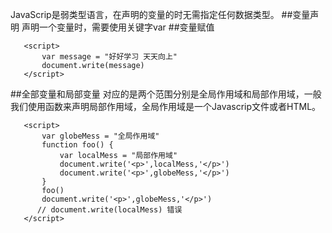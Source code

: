 JavaScrip是弱类型语言，在声明的变量的时无需指定任何数据类型。
##变量声明
声明一个变量时，需要使用关键字var
##变量赋值
```
   <script>
       var message = "好好学习 天天向上"
       document.write(message)
   </script>
```
##全部变量和局部变量
对应的是两个范围分别是全局作用域和局部作用域，一般我们使用函数来声明局部作用域，全局作用域是一个Javascrip文件或者HTML。
```
   <script>
       var globeMess = "全局作用域"
       function foo() {
           var localMess = "局部作用域"
           document.write('<p>',localMess,'</p>')
           document.write('<p>',globeMess,'</p>')
       }
       foo()
       document.write('<p>',globeMess,'</p>')
      // document.write(localMess) 错误
   </script>
```
